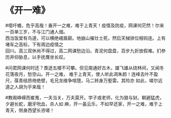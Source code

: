 #                                     《开一难》
#噫吁嚱，危乎高哉！垂开一之难，难于上青天！疫情及防疫，网课何茫然！尔来一百单三岁，不与江门通人烟。  
西当饭堂有鸟道，可以横绝峨眉巅。地崩山摧壮士死，然后天梯排位相钩连。上有堵车之高标，下有周边疫情之  
回川。高三双休尚不得过，高二网课愁边沿。青泥何盘盘，百步九折放假难。扪参历井仰胁息，以手抚膺坐长叹。

#问君网课何时还？畏途五楼不可攀。但见南通好古木，雄飞雄从绕林间，又闻冬花落夜月，愁空山。开一之难，
难于上青天，使人听此凋朱颜！连峰去叶不盈尺，葆青结昂倚绝壁，毛兄龙维争喧豗，马二转身万壑雷。其险亦
如此，嗟尔远道之人胡为乎来哉！

#教阁峥嵘而崔嵬，一夫当关，万夫莫开。学子或老师，化为狼与豺。朝避猛虎，夕避长蛇，磨牙吮血，杀人如
麻，开一虽云乐，不如早还家，开一之难，难于上青天，侧身西望长咨嗟！
